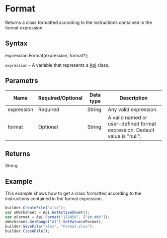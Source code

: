 # Format

Returns a class formatted according to the instructions contained in the format expression.

## Syntax

expression.Format(expression, format?);

`expression` - A variable that represents a [Api](../Api.md) class.

## Parametrs

| **Name** | **Required/Optional** | **Data type** | **Description** |
| ------------- | ------------- | ------------- | ------------- |
| expression | Required | String | Any valid expression. |
| format | Optional | String | A valid named or user-defined format expression. Dedault value is "null". |

## Returns

String

## Example

This example shows how to get a class formatted according to the instructions contained in the format expression.

```javascript
builder.CreateFile("xlsx");
var oWorksheet = Api.GetActiveSheet();
var oFormat = Api.Format("123456", ["$#,##0"]);
oWorksheet.GetRange("A1").SetValue(oFormat);
builder.SaveFile("xlsx", "Format.xlsx");
builder.CloseFile();
```